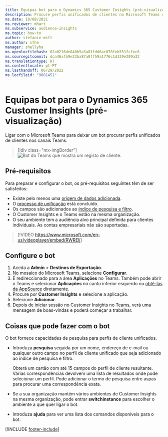 ```yaml
---
title: Equipas bot para o Dynamics 365 Customer Insights (pré-visualização)
description: Procure perfis unificados de clientes no Microsoft Teams com a ajuda de um bot.
ms.date: 10/08/2021
ms.reviewer: mhart
ms.subservice: audience-insights
ms.topic: how-to
author: stefanie-msft
ms.author: sthe
manager: shellyha
ms.openlocfilehash: 62a0216de848b5a3a81fdd6ac078feb551fcfec6
ms.sourcegitcommit: dca46afb9e23ba87a0ff59a1776c1d139e209a32
ms.translationtype: HT
ms.contentlocale: pt-PT
ms.lasthandoff: 06/29/2022
ms.locfileid: "9081451"
---
```

# <a name="teams-bot-for-dynamics-365-customer-insights-preview"></a>Equipas bot para o Dynamics 365 Customer Insights (pré-visualização)

Ligar com o Microsoft Teams para deixar um bot procurar perfis unificados de clientes nos canais Teams.

> [!div class="mx-imgBorder"]
> ![Bot do Teams que mostra um registo de cliente.](media/teams-bot.png "Bot do Teams que mostra um registo de cliente")

## <a name="prerequisites"></a>Pré-requisitos

Para preparar e configurar o bot, os pré-requisitos seguintes têm de ser satisfeitos:

- Existe pelo menos uma [origem de dados adicionada](data-sources.md).
- O [processo de unificação](data-unification.md) está concluído.
- Os campos são adicionados ao [índice de pesquisa e filtro](search-filter-index.md).
- O Customer Insights e o Teams estão na mesma organização.
- O seu ambiente tem a audiência alvo principal definida para clientes individuais. As contas empresariais não são suportadas.


> [!VIDEO https://www.microsoft.com/en-us/videoplayer/embed/RWRElj]

## <a name="configure-the-bot"></a>Configure o bot

1. Aceda a **Admin** > **Destinos de Exportação**.
1. No mosaico do Microsoft Teams, selecione **Configurar**.
1. É redireccionado para a área **Aplicações** no Teams. Também pode abrir o Teams e selecionar **Aplicações** no canto inferior esquerdo ou [obtê-las da AppSource](https://go.microsoft.com/fwlink/?linkid=2124104) diretamente.
1. Procure por **Customer Insights** e selecione a aplicação.
1. Selecione **Adicionar**.
1. Depois de iniciar sessão no Customer Insights no Teams, verá uma mensagem de boas-vindas e poderá começar a trabalhar.

## <a name="things-you-can-do-with-the-bot"></a>Coisas que pode fazer com o bot

O bot fornece capacidades de pesquisa para perfis de cliente unificados.

- Introduza **pesquisa** seguida por um nome, endereço de e-mail ou qualquer outro campo no perfil de cliente unificado que seja adicionado ao índice de pesquisa e filtro.

  Obterá um cartão com até 15 campos do perfil de cliente resultante. Várias correspondências devolvem uma lista de resultados onde pode selecionar um perfil. Pode adicionar o termo de pesquisa entre aspas para procurar uma correspondência exata.

- Se a sua organização mantém vários ambientes de Customer Insights na mesma organização, pode entrar **switchinstance** para escolher o ambiente a que quer ligar o bot.

- Introduza **ajuda** para ver uma lista dos comandos disponíveis para o bot.  


[!INCLUDE [footer-include](includes/footer-banner.md)]